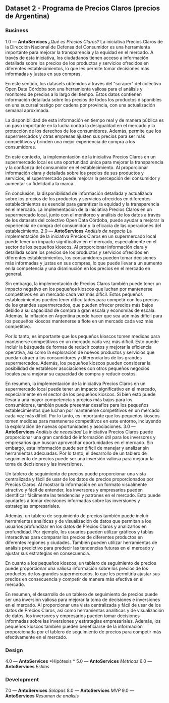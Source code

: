 ## Dataset 2 - Programa de Precios Claros (precios de Argentina)

### Business
1.0 — **AntoServices** *¿Qué es Precios Claros?*
La iniciativa Precios Claros de la Dirección Nacional de Defensa del Consumidor es una herramienta importante para mejorar la transparencia y la equidad en el mercado. A través de esta iniciativa, los ciudadanos tienen acceso a información detallada sobre los precios de los productos y servicios ofrecidos en diferentes establecimientos, lo que les permite tomar decisiones más informadas y justas en sus compras.

En este sentido, los datasets obtenidos a través del "scraper" del colectivo Open Data Córdoba son una herramienta valiosa para el análisis y monitoreo de precios a lo largo del tiempo. Estos datos contienen información detallada sobre los precios de todos los productos disponibles en una sucursal testigo por cadena por provincia, con una actualización semanal aproximada.

La disponibilidad de esta información en tiempo real y de manera pública es un paso importante en la lucha contra la desigualdad en el mercado y la protección de los derechos de los consumidores. Además, permite que los supermercados y otras empresas ajusten sus precios para ser más competitivos y brinden una mejor experiencia de compra a los consumidores.

En este contexto, la implementación de la iniciativa Precios Claros en un supermercado local es una oportunidad única para mejorar la transparencia y la confianza del consumidor en el establecimiento. Al proporcionar información clara y detallada sobre los precios de sus productos y servicios, el supermercado puede mejorar la percepción del consumidor y aumentar su fidelidad a la marca.

En conclusión, la disponibilidad de información detallada y actualizada sobre los precios de los productos y servicios ofrecidos en diferentes establecimientos es esencial para garantizar la equidad y la transparencia en el mercado. La implementación de la iniciativa Precios Claros en un supermercado local, junto con el monitoreo y análisis de los datos a través de los datasets del colectivo Open Data Córdoba, puede ayudar a mejorar la experiencia de compra del consumidor y la eficacia de las operaciones del establecimiento.
2.0 — **AntoServices** *Análisis de negocio*
La implementación de la iniciativa Precios Claros en un supermercado local puede tener un impacto significativo en el mercado, especialmente en el sector de los pequeños kioscos. Al proporcionar información clara y detallada sobre los precios de los productos y servicios ofrecidos en diferentes establecimientos, los consumidores pueden tomar decisiones más informadas y justas en sus compras, lo que puede llevar a un aumento en la competencia y una disminución en los precios en el mercado en general.

Sin embargo, la implementación de Precios Claros también puede tener un impacto negativo en los pequeños kioscos que luchan por mantenerse competitivos en un mercado cada vez más difícil. Estos pequeños establecimientos pueden tener dificultades para competir con los precios de los grandes supermercados, que pueden ofrecer precios más bajos debido a su capacidad de compra a gran escala y economías de escala. Además, la inflación en Argentina puede hacer que sea aún más difícil para los pequeños kioscos mantenerse a flote en un mercado cada vez más competitivo.

Por lo tanto, es importante que los pequeños kioscos tomen medidas para mantenerse competitivos en un mercado cada vez más difícil. Esto puede incluir la búsqueda de formas de reducir costos y mejorar la eficiencia operativa, así como la exploración de nuevos productos y servicios que puedan atraer a los consumidores y diferenciarlos de los grandes supermercados. Además, los pequeños kioscos pueden considerar la posibilidad de establecer asociaciones con otros pequeños negocios locales para mejorar su capacidad de compra y reducir costos.

En resumen, la implementación de la iniciativa Precios Claros en un supermercado local puede tener un impacto significativo en el mercado, especialmente en el sector de los pequeños kioscos. Si bien esto puede llevar a una mayor competencia y precios más bajos para los consumidores, también puede presentar desafíos para los pequeños establecimientos que luchan por mantenerse competitivos en un mercado cada vez más difícil. Por lo tanto, es importante que los pequeños kioscos tomen medidas para mantenerse competitivos en este entorno, incluyendo la exploración de nuevas oportunidades y asociaciones.
3.0 — **AntoServices** *Análisis de necesidad*
La iniciativa Precios Claros puede proporcionar una gran cantidad de información útil para los inversores y empresarios que buscan aprovechar oportunidades en el mercado. Sin embargo, esta información puede ser difícil de manejar y analizar sin herramientas adecuadas. Por lo tanto, el desarrollo de un tablero de seguimiento de precios puede ser una inversión valiosa para mejorar la toma de decisiones y las inversiones.

Un tablero de seguimiento de precios puede proporcionar una vista centralizada y fácil de usar de los datos de precios proporcionados por Precios Claros. Al mostrar la información en un formato visualmente atractivo y fácil de entender, los inversores y empresarios pueden identificar fácilmente las tendencias y patrones en el mercado. Esto puede ayudarles a tomar decisiones informadas sobre las inversiones y estrategias empresariales.

Además, un tablero de seguimiento de precios también puede incluir herramientas analíticas y de visualización de datos que permitan a los usuarios profundizar en los datos de Precios Claros y analizarlos en profundidad. Por ejemplo, los usuarios pueden utilizar gráficos y tablas interactivas para comparar los precios de diferentes productos en diferentes regiones y ciudades. También pueden utilizar herramientas de análisis predictivo para predecir las tendencias futuras en el mercado y ajustar sus estrategias en consecuencia.

En cuanto a los pequeños kioscos, un tablero de seguimiento de precios puede proporcionar una valiosa información sobre los precios de los productos de los grandes supermercados, lo que les permitiría ajustar sus precios en consecuencia y competir de manera más efectiva en el mercado.

En resumen, el desarrollo de un tablero de seguimiento de precios puede ser una inversión valiosa para mejorar la toma de decisiones e inversiones en el mercado. Al proporcionar una vista centralizada y fácil de usar de los datos de Precios Claros, así como herramientas analíticas y de visualización de datos, los inversores y empresarios pueden tomar decisiones informadas sobre las inversiones y estrategias empresariales. Además, los pequeños kioscos también pueden beneficiarse de la información proporcionada por el tablero de seguimiento de precios para competir más efectivamente en el mercado.

### Design
4.0 — **AntoServices** *Hipótesis *
5.0 — **AntoServices** *Métricas*
6.0 — **AntoServices** *Estilos*

### Development
7.0 — **AntoServices** *Solapas*
8.0 — **AntoServices** *MVP*
9.0 — **AntoServices** *Resumen de análisis*
